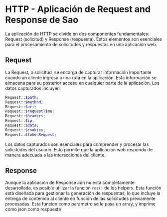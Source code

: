 # HTTP - Aplicación de Request and Response de Sao

La aplicación de HTTP se divide en dos componentes fundamentales: Request (solicitud) y Response (respuesta). Estos elementos son esenciales para el procesamiento de solicitudes y respuestas en una aplicación web.

## Request

La Request, o solicitud, se encarga de capturar información importante cuando un cliente ingresa a una ruta en la aplicación. Esta información se almacena para su posterior acceso en cualquier parte de la aplicación. Los datos capturados incluyen:

```php
Request::$path;
Request::$method;
Request::$uri;
Request::$requestTime;   
Request::$headers;
Request::$ip;
Request::$data;
Request::$cookies;
Request::$tokenRequest;
```

Los datos capturados son esenciales para comprender y procesar las solicitudes del usuario. Esto permite que la aplicación web responda de manera adecuada a las interacciones del cliente.

## Response

Aunque la aplicación de Response aún no está completamente desarrollada, es posible utilizar la función `res()` de los helpers. Esta función está diseñada para gestionar la generación de respuestas, lo que incluye la entrega de contenido al cliente en función de las solicitudes previamente procesadas. Esta funcion como parametro se le pasa un array, y imprime como json como respuesta